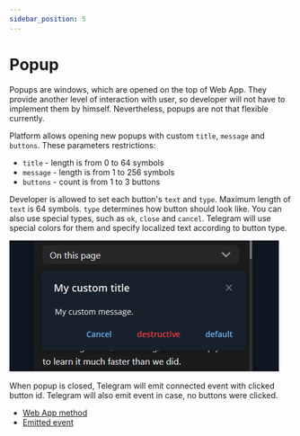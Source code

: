 ```yaml
---
sidebar_position: 5
---
```


# Popup

Popups are windows, which are opened on the top of Web App. They provide another
level of interaction with user, so developer will not have to implement them by
himself. Nevertheless, popups are not that flexible currently.

Platform allows opening new popups with custom `title`, `message` and `buttons`.
These parameters restrictions:

- `title` - length is from 0 to 64 symbols
- `message` - length is from 1 to 256 symbols
- `buttons` - count is from 1 to 3 buttons

Developer is allowed to set each button's `text` and `type`. Maximum length of
`text` is 64 symbols. `type` determines how button should look like. You can
also use special types, such as `ok`, `close` and `cancel`. Telegram will
use special colors for them and specify localized text according to button
type.

![popup.png](../../static/docs/popup.png)

When popup is closed, Telegram will emit connected event with clicked button id.
Telegram will also emit event in case, no buttons were clicked.

- [Web App method](../apps-communication/methods.mdx#web_app_open_popup)
- [Emitted event](../apps-communication/events.mdx#popup_closed)